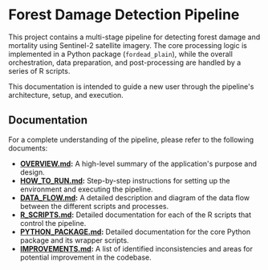 # Forest Damage Detection Pipeline

This project contains a multi-stage pipeline for detecting forest damage and mortality using Sentinel-2 satellite imagery. The core processing logic is implemented in a Python package (`fordead_plain`), while the overall orchestration, data preparation, and post-processing are handled by a series of R scripts.

This documentation is intended to guide a new user through the pipeline's architecture, setup, and execution.

## Documentation

For a complete understanding of the pipeline, please refer to the following documents:

- **[OVERVIEW.md](./OVERVIEW.md):** A high-level summary of the application's purpose and design.
- **[HOW_TO_RUN.md](./HOW_TO_RUN.md):** Step-by-step instructions for setting up the environment and executing the pipeline.
- **[DATA_FLOW.md](./DATA_FLOW.md):** A detailed description and diagram of the data flow between the different scripts and processes.
- **[R_SCRIPTS.md](./R_SCRIPTS.md):** Detailed documentation for each of the R scripts that control the pipeline.
- **[PYTHON_PACKAGE.md](./PYTHON_PACKAGE.md):** Detailed documentation for the core Python package and its wrapper scripts.
- **[IMPROVEMENTS.md](./IMPROVEMENTS.md):** A list of identified inconsistencies and areas for potential improvement in the codebase.
